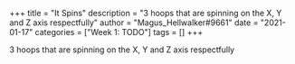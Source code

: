 +++
title = "It Spins"
description = "3 hoops that are spinning on the X, Y and Z axis respectfully"
author = "Magus_Hellwalker#9661"
date = "2021-01-17"
categories = ["Week 1: TODO"]
tags = []
+++

3 hoops that are spinning on the X, Y and Z axis respectfully
